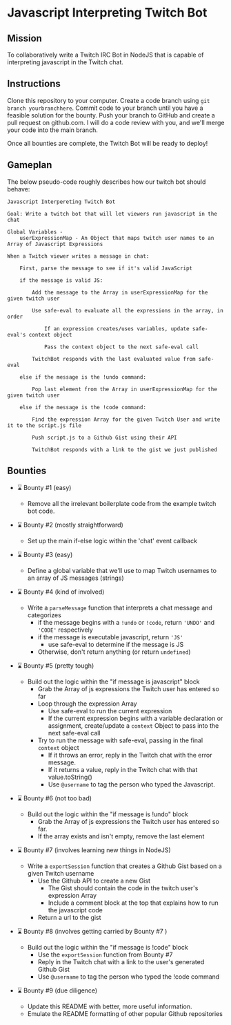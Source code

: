 
# Javascript Interpreting Twitch Bot

## Mission

To collaboratively write a Twitch IRC Bot in NodeJS that is capable of interpreting javascript in the Twitch chat. 

## Instructions

Clone this repository to your computer. Create a code branch using `git branch yourbranchhere`. Commit code to your branch until you have a feasible solution for the bounty. Push your branch to GitHub and create a pull request on github.com. I will do a code review with you, and we'll merge your code into the main branch.

Once all bounties are complete, the Twitch Bot will be ready to deploy!

## Gameplan

The below pseudo-code roughly describes how our twitch bot should behave:

```
Javascript Interpereting Twitch Bot

Goal: Write a twitch bot that will let viewers run javascript in the chat

Global Variables - 
	userExpressionMap - An Object that maps twitch user names to an Array of Javascript Expressions

When a Twitch viewer writes a message in chat:

	First, parse the message to see if it's valid JavaScript
		
	if the message is valid JS:

		Add the message to the Array in userExpressionMap for the given twitch user

		Use safe-eval to evaluate all the expressions in the array, in order

			If an expression creates/uses variables, update safe-eval's context object
			
			Pass the context object to the next safe-eval call

		TwitchBot responds with the last evaluated value from safe-eval
		
	else if the message is the !undo command:

		Pop last element from the Array in userExpressionMap for the given twitch user

	else if the message is the !code command:

		Find the expression Array for the given Twitch User and write it to the script.js file

		Push script.js to a Github Gist using their API

		TwitchBot responds with a link to the gist we just published
```

## Bounties

- :hourglass: Bounty #1 (easy)
    - Remove all the irrelevant boilerplate code from the example twitch bot code.

- :hourglass: Bounty #2 (mostly straightforward)
    - Set up the main if-else logic within the 'chat' event callback

- :hourglass: Bounty #3 (easy)
    - Define a global variable that we'll use to map Twitch usernames to an array of JS messages (strings)

- :hourglass: Bounty #4 (kind of involved)
    - Write a `parseMessage` function that interprets a chat message and categorizes 
        - if the message begins with a `!undo` or `!code`, return `'UNDO'` and `'CODE'` respectively
        - if the message is executable javascript, return `'JS'`
            - use safe-eval to determine if the message is JS
        - Otherwise, don't return anything (or return `undefined`)

- :hourglass: Bounty #5 (pretty tough)
    - Build out the logic within the "if message is javascript" block
        - Grab the Array of js expressions the Twitch user has entered so far
        - Loop through the expression Array
            - Use safe-eval to run the current expression
            - If the current expression begins with a variable declaration or assignment, create/update a `context` Object to pass into the next safe-eval call
        - Try to run the message with safe-eval, passing in the final `context` object
            - If it throws an error, reply in the Twitch chat with the error message. 
            - If it returns a value, reply in the Twitch chat with that value.toString()
            - Use `@username` to tag the person who typed the Javascript.
        

- :hourglass: Bounty #6 (not too bad)
    - Build out the logic within the "if message is !undo" block
        - Grab the Array of js expressions the Twitch user has entered so far.
        - If the array exists and isn't empty, remove the last element

- :hourglass: Bounty #7 (involves learning new things in NodeJS)
    - Write a `exportSession` function that creates a Github Gist based on a given Twitch username
        - Use the Github API to create a new Gist
            - The Gist should contain the code in the twitch user's expression Array
            - Include a comment block at the top that explains how to run the javascript code
        - Return a url to the gist

- :hourglass: Bounty #8 (involves getting carried by Bounty #7  )
    - Build out the logic within the "if message is !code" block
        - Use the `exportSession` function from Bounty #7
        - Reply in the Twitch chat with a link to the user's generated Github Gist
        - Use `@username` to tag the person who typed the !code command
            

- :hourglass: Bounty #9 (due diligence)
    - Update this README with better, more useful information. 
    - Emulate the README formatting of other popular Github repositories

    


